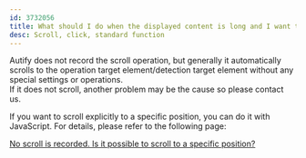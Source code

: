 ```yaml
---
id: 3732056
title: What should I do when the displayed content is long and I want to press the target at the scroll destination?
desc: Scroll, click, standard function
---
```


Autify does not record the scroll operation, but generally it automatically scrolls to the operation target element/detection target element without any special settings or operations. <br>If it does not scroll, another problem may be the cause so please contact us.

If you want to scroll explicitly to a specific position, you can do it with JavaScript. For details, please refer to the following page:

[No scroll is recorded. Is it possible to scroll to a specific position?](https://intercom.help/autify/ja/articles/3731811)
